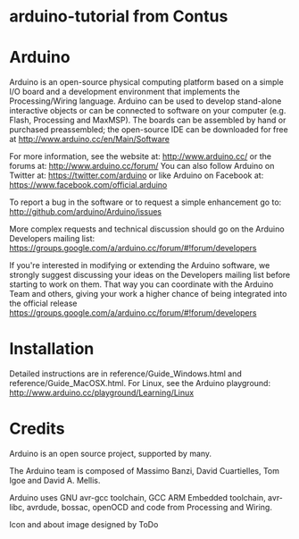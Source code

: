 # arduino-tutorial from Contus

# Arduino

Arduino is an open-source physical computing platform based on a simple I/O board and a development environment that implements the Processing/Wiring language. Arduino can be used to develop stand-alone interactive objects or can be connected to software on your computer (e.g. Flash, Processing and MaxMSP). The boards can be assembled by hand or purchased preassembled; the open-source IDE can be downloaded for free at http://www.arduino.cc/en/Main/Software

For more information, see the website at: http://www.arduino.cc/ or the forums at: http://www.arduino.cc/forum/
You can also follow Arduino on Twitter at: https://twitter.com/arduino or like Arduino on Facebook at: https://www.facebook.com/official.arduino

To report a bug in the software or to request a simple enhancement go to: http://github.com/arduino/Arduino/issues

More complex requests and technical discussion should go on the Arduino Developers mailing list: https://groups.google.com/a/arduino.cc/forum/#!forum/developers

If you're interested in modifying or extending the Arduino software, we strongly suggest discussing your ideas on the Developers mailing list before starting to work on them. That way you can coordinate with the Arduino Team and others, giving your work a higher chance of being integrated into the official release https://groups.google.com/a/arduino.cc/forum/#!forum/developers

# Installation

Detailed instructions are in reference/Guide_Windows.html and reference/Guide_MacOSX.html. For Linux, see the Arduino playground: http://www.arduino.cc/playground/Learning/Linux

# Credits

Arduino is an open source project, supported by many.

The Arduino team is composed of Massimo Banzi, David Cuartielles, Tom Igoe and David A. Mellis.

Arduino uses GNU avr-gcc toolchain, GCC ARM Embedded toolchain, avr-libc, avrdude, bossac, openOCD and code from Processing and Wiring.

Icon and about image designed by ToDo
